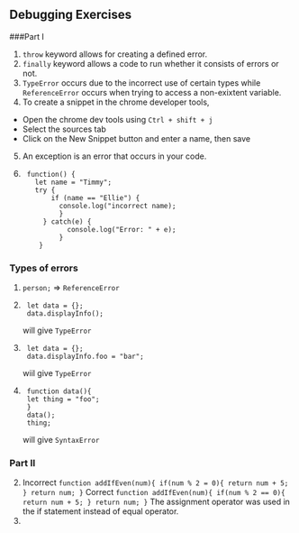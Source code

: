 ## Debugging Exercises

  ###Part I

1. `throw` keyword allows for creating a defined error.
2. `finally` keyword allows a code to run whether it consists of errors or not.
3. `TypeError` occurs due to the incorrect use of certain types while `ReferenceError` occurs when trying to access a non-exixtent variable.
4. To create a snippet in the chrome developer tools, 
  - Open the chrome dev tools using `Ctrl + shift + j`
  - Select the sources tab
  - Click on the New Snippet button and enter a name, then save
5. An exception is an error that occurs in your code.
6. ```
    function() {
      let name = "Timmy";
      try {
          if (name == "Ellie") {
            console.log("incorrect name);
            }
        } catch(e) {
              console.log("Error: " + e);
            }
       }
      ```
       
  ### Types of errors
1. `person;` => `ReferenceError`
2. ```
    let data = {};
    data.displayInfo();
    ```
    will give `TypeError`
3. ```
    let data = {};
    data.displayInfo.foo = "bar";
   ```
   wiil give `TypeError`
4. ```
    function data(){
    let thing = "foo";
    }
    data();
    thing;
   ```
    will give `SyntaxError`
  ### Part II
  2. Incorrect
    ```
    function addIfEven(num){
      if(num % 2 = 0){
          return num + 5;
      }
      return num;
    }
    ```
    Correct
    ```
    function addIfEven(num){
      if(num % 2 == 0){
          return num + 5;
      }
      return num;
    }
    ```
    The assignment operator was used in the if statement instead of equal operator.
3. 
